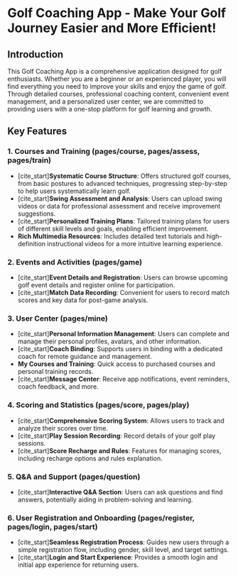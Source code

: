 # Golf Coaching App - Make Your Golf Journey Easier and More Efficient!

## Introduction

This Golf Coaching App is a comprehensive application designed for golf enthusiasts. Whether you are a beginner or an experienced player, you will find everything you need to improve your skills and enjoy the game of golf. Through detailed courses, professional coaching content, convenient event management, and a personalized user center, we are committed to providing users with a one-stop platform for golf learning and growth.

## Key Features

### 1. Courses and Training (pages/course, pages/assess, pages/train)

* [cite_start]**Systematic Course Structure**: Offers structured golf courses, from basic postures to advanced techniques, progressing step-by-step to help users systematically learn golf.
* [cite_start]**Swing Assessment and Analysis**: Users can upload swing videos or data for professional assessment and receive improvement suggestions.
* [cite_start]**Personalized Training Plans**: Tailored training plans for users of different skill levels and goals, enabling efficient improvement.
* **Rich Multimedia Resources**: Includes detailed text tutorials and high-definition instructional videos for a more intuitive learning experience.

### 2. Events and Activities (pages/game)

* [cite_start]**Event Details and Registration**: Users can browse upcoming golf event details and register online for participation.
* [cite_start]**Match Data Recording**: Convenient for users to record match scores and key data for post-game analysis.

### 3. User Center (pages/mine)

* [cite_start]**Personal Information Management**: Users can complete and manage their personal profiles, avatars, and other information.
* [cite_start]**Coach Binding**: Supports users in binding with a dedicated coach for remote guidance and management.
* **My Courses and Training**: Quick access to purchased courses and personal training records.
* [cite_start]**Message Center**: Receive app notifications, event reminders, coach feedback, and more.

### 4. Scoring and Statistics (pages/score, pages/play)

* [cite_start]**Comprehensive Scoring System**: Allows users to track and analyze their scores over time.
* [cite_start]**Play Session Recording**: Record details of your golf play sessions.
* [cite_start]**Score Recharge and Rules**: Features for managing scores, including recharge options and rules explanation.

### 5. Q&A and Support (pages/question)

* [cite_start]**Interactive Q&A Section**: Users can ask questions and find answers, potentially aiding in problem-solving and learning.

### 6. User Registration and Onboarding (pages/register, pages/login, pages/start)

* [cite_start]**Seamless Registration Process**: Guides new users through a simple registration flow, including gender, skill level, and target settings.
* [cite_start]**Login and Start Experience**: Provides a smooth login and initial app experience for returning users.